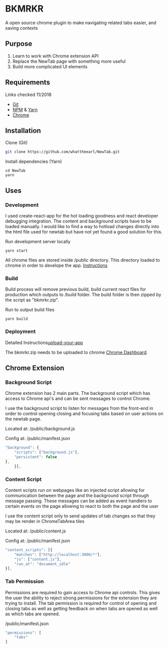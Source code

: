 # BKMRKR
A open source chrome plugin to make navigating related tabs easier, and saving contexts

## Purpose
1. Learn to work with Chrome extension API
2. Replace the NewTab page with something more useful
3. Build more complicated UI elements

## Requirements
Links checked 11/2018
* [Git](https://git-scm.com/downloads)
* [NPM](https://www.npmjs.com/get-npm) & [Yarn](https://yarnpkg.com/lang/en/docs/install/)
* [Chrome](https://www.google.com/chrome/browser/)

## Installation
Clone (Git)
```bash
git clone https://github.com/whattheearl/NewTab.git
```

Install dependencies (Yarn)
```
cd NewTab
yarn
```

## Uses
### Development
I used create-react-app for the hot loading goodness and react developer debugging integration. The content and background scripts have to be loaded manually. I would like to find a way to hotload changes directly into the html file used for newtab but have not yet found a good solution for this.

Run development server locally
```
yarn start
```

All chrome files are stored inside /public directory. This directory loaded to chrome in order to develope the app. [Instructions](https://developer.chrome.com/extensions/getstarted#manifest)

### Build
Build process will remove previous build, build current react files for production which outputs to /build folder. The build folder is then zipped by the script as "bkmrkr.zip".

Run to output build files
```
yarn build
```

### Deployment
Detailed Instructions[upload-your-app](https://developer.chrome.com/webstore/publish#upload-your-app)

The bkmrkr.zip needs to be uploaded to chrome [Chrome Dashboard](https://chrome.google.com/webstore/developer/dashboard).


## Chrome Extension
### Background Script
Chrome extension has 2 main parts. The background script which has access to Chrome api's and can be sent messages to control Chrome.

I use the background script to listen for messages from the front-end in order to control opening closing and focusing tabs based on user actions on the newtab page.

Located at: /public/background.js

Config at: /public/manifest.json
```javascript
"background": {
    "scripts": ["background.js"],
    "persistent": false
},
    }],
```

### Content Script
Content scripts run on webpages like an injected script allowing for communication between the page and the background script through message passing. These messages can be added as event handlers to certain events on the page allowing to react to both the page and the user

I use the content script only to send updates of tab changes so that they may be render in ChromeTabArea tiles

Located at: /public/content.js

Config at: /public/manifest.json
```javascript
"content_scripts": [{
    "matches": ["http://localhost:3000/*"],
    "js": ["content.js"],
    "run_at": "document_idle"
}],
```

### Tab Permission
Permissions are required to gain access to Chrome api controls. This gives the user the ability to reject strong permissions for the extension they are trying to install. The tab permission is required for control of opening and closing tabs as well as getting feedback on when tabs are opened as well as which tabs are opened.

/public/manifest.json
```javascript
"permissions": [
    "tabs"
]
```
